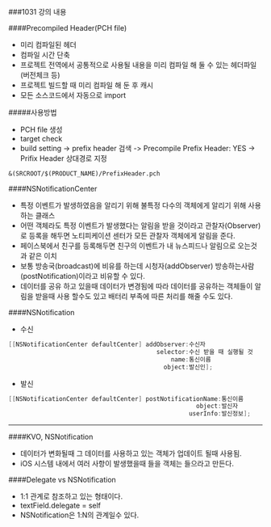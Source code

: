 ###1031 강의 내용

####Precompiled Header(PCH file)

- 미리 컴파일된 헤더
- 컴파일 시간 단축
- 프로젝트 전역에서 공통적으로 사용될 내용을 미리 컴파일 해 둘 수 있는 헤더파일(버전체크 등)
- 프로젝트 빌드할 때 미리 컴파일 해 둔 후 캐시
- 모든 소스코드에서 자동으로 import

#####사용방법

- PCH file 생성
- target check
- build setting -> prefix header 검색 -> Precompile Prefix Header: YES -> Prifix Header 상대경로 지정 
```
&(SRCROOT/$(PRODUCT_NAME)/PrefixHeader.pch
```


####NSNotificationCenter

- 특정 이벤트가 발생하였음을 알리기 위해 불특정 다수의 객체에게 알리기 위해 사용하는 클래스
- 어떤 객체라도 특정 이벤트가 발생했다는 알림을 받을 것이라고 관찰자(Observer)로 등록을 해두면 노티피케이션 센터가 모든 관찰자 객체에게 알림을 준다.
- 페이스북에서 친구를 등록해두면 친구의 이벤트가 내 뉴스피드나 알림으로 오는것과 같은 이치
- 보통 방송국(broadcast)에 비유를 하는데 시청자(addObserver) 방송하는사람(postNotification)이라고 비유할 수 있다.
- 데이터를 공유 하고 있을때 데이터가 변경됨에 따라 데이터를 공유하는 객체들이 알림을 받을때 사용 할수도 있고 배터리 부족에 따른 처리를 해줄 수도 있다.

####NSNotification
- 수신

```objectivec
[[NSNotificationCenter defaultCenter] addObserver:수신자
                                         selector:수신 받을 때 실행될 것
                                             name:통신이름
                                           object:발신인];
```

- 발신

```objectivec
[[NSNotificationCenter defaultCenter] postNotificationName:통신이름
                                                    object:발신자
                                                  userInfo:발신정보];
```

-------

####KVO, NSNotification

- 데이터가 변화될때 그 데이터를 사용하고 있는 객체가 업데이트 될때 사용됨.
- iOS 시스템 내에서 여러 사항이 발생했을때 들을 객체는 들으라고 만든다.

####Delegate vs NSNotification

- 1:1 관계로 참조하고 있는 형태이다.
- textField.delegate = self
- NSNotification은 1:N의 관계일수 있다.
